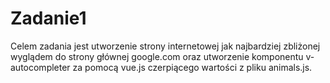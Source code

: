# Zadanie1

Celem zadania jest utworzenie strony internetowej jak najbardziej zbliżonej wyglądem do strony głównej google.com oraz utworzenie komponentu v-autocompleter za pomocą vue.js czerpiącego wartości z pliku animals.js.
